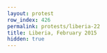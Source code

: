 ```yaml
---
layout: protest
row_index: 426
permalink: protests/liberia-22
title: Liberia, February 2015
hidden: true
---
```

